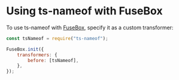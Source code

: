 # Using ts-nameof with FuseBox

To use ts-nameof with [FuseBox](https://github.com/fuse-box/fuse-box), specify it as a custom transformer:

```javascript
const tsNameof = require("ts-nameof");

FuseBox.init({
    transformers: {
        before: [tsNameof],
    },
});
```
